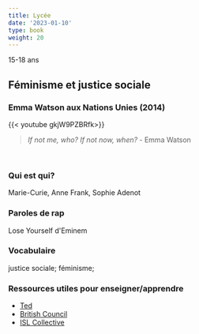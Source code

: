 ```yaml
---
title: Lycée
date: '2023-01-10'
type: book
weight: 20
---
```


15-18 ans

<!--more-->

## Féminisme et justice sociale

### Emma Watson aux Nations Unies (2014)

{{< youtube gkjW9PZBRfk>}}

> _If not me, who? If not now, when?_ - Emma Watson
<br> 

### Qui est qui?

Marie-Curie, Anne Frank, Sophie Adenot

### Paroles de rap

Lose Yourself d'Eminem

### Vocabulaire

justice sociale; féminisme;

### Ressources utiles pour enseigner/apprendre
- [Ted](https://www.ted.com/)
- [British Council](https://www.britishcouncil.org/climate-connection/get-involved/resources-school-teachers)
- [ISL Collective](https://en.islcollective.com/)